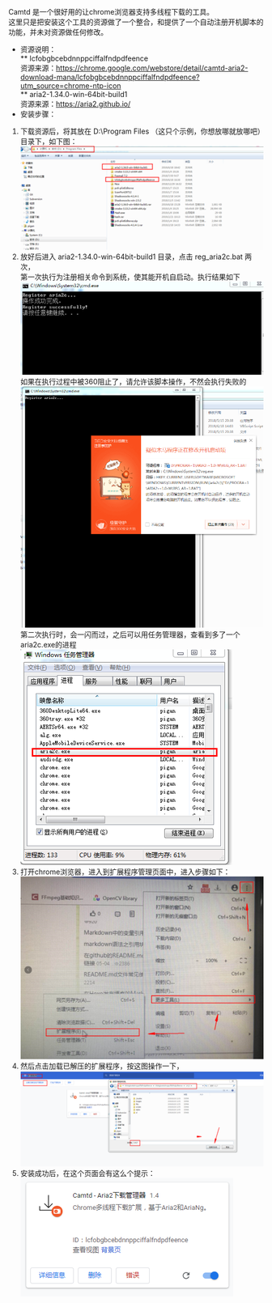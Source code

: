 Camtd 是一个很好用的让chrome浏览器支持多线程下载的工具。  
这里只是把安装这个工具的资源做了一个整合，和提供了一个自动注册开机脚本的功能，并未对资源做任何修改。  
* 资源说明：  
** lcfobgbcebdnnppciffalfndpdfeence   
资源来源：https://chrome.google.com/webstore/detail/camtd-aria2-download-mana/lcfobgbcebdnnppciffalfndpdfeence?utm_source=chrome-ntp-icon  
** aria2-1.34.0-win-64bit-build1  
资源来源：https://aria2.github.io/  
* 安装步骤：  
1. 下载资源后，将其放在 D:\Program Files （这只个示例，你想放哪就放哪吧）目录下，如下图：  
![Image text](./image/1.png)  
2. 放好后进入 aria2-1.34.0-win-64bit-build1 目录，点击 reg_aria2c.bat 两次，  
第一次执行为注册相关命令到系统，使其能开机自启动。执行结果如下  
![Image text](./image/2.png)  
如果在执行过程中被360阻止了，请允许该脚本操作，不然会执行失败的  
![Image text](./image/3.png)  
第二次执行时，会一闪而过，之后可以用任务管理器，查看到多了一个aria2c.exe的进程  
![Image text](./image/4.png)  
3. 打开chrome浏览器，进入到扩展程序管理页面中，进入步骤如下：  
![Image text](./image/5.png)  
4. 然后点击加载已解压的扩展程序，按这图操作一下，  
![Image text](image/6.png)  
5. 安装成功后，在这个页面会有这么个提示：  
![Image text](./image/7.png)  







